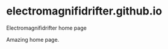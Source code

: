 # electromagnifidrifter.github.io
Electromagnifidrifter home page

Amazing home page. 



















